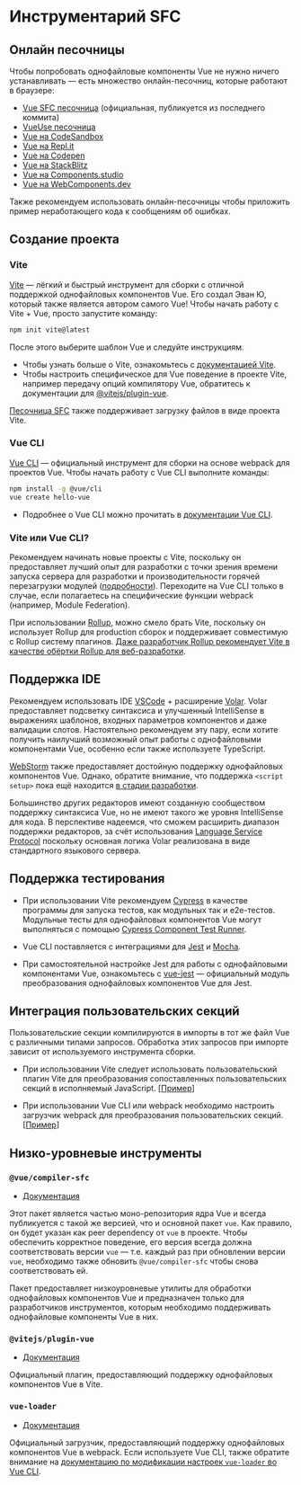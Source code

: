 # Инструментарий SFC

## Онлайн песочницы

Чтобы попробовать однофайловые компоненты Vue не нужно ничего устанавливать — есть множество онлайн-песочниц, которые работают в браузере:

- [Vue SFC песочница](https://sfc.vuejs.org) (официальная, публикуется из последнего коммита)
- [VueUse песочница](https://play.vueuse.org)
- [Vue на CodeSandbox](https://codesandbox.io/s/vue-3)
- [Vue на Repl.it](https://replit.com/@templates/VueJS-with-Vite)
- [Vue на Codepen](https://codepen.io/pen/editor/vue)
- [Vue на StackBlitz](https://stackblitz.com/fork/vue)
- [Vue на Components.studio](https://components.studio/create/vue3)
- [Vue на WebComponents.dev](https://webcomponents.dev/create/cevue)

Также рекомендуем использовать онлайн-песочницы чтобы приложить пример неработающего кода к сообщениям об ошибках.

## Создание проекта

### Vite

[Vite](https://vitejs.dev/) — лёгкий и быстрый инструмент для сборки с отличной поддержкой однофайловых компонентов Vue. Его создал Эван Ю, который также является автором самого Vue! Чтобы начать работу с Vite + Vue, просто запустите команду:

```sh
npm init vite@latest
```

После этого выберите шаблон Vue и следуйте инструкциям.

- Чтобы узнать больше о Vite, ознакомьтесь с [документацией Vite](https://vitejs.dev/guide/).
- Чтобы настроить специфическое для Vue поведение в проекте Vite, например передачу опций компилятору Vue, обратитесь к документации для [@vitejs/plugin-vue](https://github.com/vitejs/vite/tree/main/packages/plugin-vue#readme).

[Песочница SFC](https://sfc.vuejs.org/) также поддерживает загрузку файлов в виде проекта Vite.

### Vue CLI

[Vue CLI](https://cli.vuejs.org/ru/) — официальный инструмент для сборки на основе webpack для проектов Vue. Чтобы начать работу с Vue CLI выполните команды:

```sh
npm install -g @vue/cli
vue create hello-vue
```

- Подробнее о Vue CLI можно прочитать в [документации Vue CLI](https://cli.vuejs.org/ru/guide/installation.html).

### Vite или Vue CLI?

Рекомендуем начинать новые проекты с Vite, поскольку он предоставляет лучший опыт для разработки с точки зрения времени запуска сервера для разработки и производительности горячей перезагрузки модулей ([подробности](https://vitejs.dev/guide/why.html)). Переходите на Vue CLI только в случае, если полагаетесь на специфические функции webpack (например, Module Federation).

При использовании [Rollup](https://rollupjs.org/), можно смело брать Vite, поскольку он использует Rollup для production сборок и поддерживает совместимую с Rollup систему плагинов. [Даже разработчик Rollup рекомендует Vite в качестве обёртки Rollup для веб-разработки](https://twitter.com/lukastaegert/status/1412119729431584774).

## Поддержка IDE

Рекомендуем использовать IDE [VSCode](https://code.visualstudio.com/) + расширение [Volar](https://github.com/johnsoncodehk/volar). Volar предоставляет подсветку синтаксиса и улучшенный IntelliSense в выражениях шаблонов, входных параметров компонентов и даже валидации слотов. Настоятельно рекомендуем эту пару, если хотите получить наилучший возможный опыт работы с однофайловыми компонентами Vue, особенно если также используете TypeScript.

[WebStorm](https://www.jetbrains.com/webstorm/) также предоставляет достойную поддержку однофайловых компонентов Vue. Однако, обратите внимание, что поддержка `<script setup>` пока ещё находится [в стадии разработки](https://youtrack.jetbrains.com/issue/WEB-49000).

Большинство других редакторов имеют созданную сообществом поддержку синтаксиса Vue, но не имеют такого же уровня IntelliSense для кода. В перспективе надеемся, что сможем расширить диапазон поддержки редакторов, за счёт использования [Language Service Protocol](https://microsoft.github.io/language-server-protocol/) поскольку основная логика Volar реализована в виде стандартного языкового сервера.

## Поддержка тестирования

- При использовании Vite рекомендуем [Cypress](https://www.cypress.io/) в качестве программы для запуска тестов, как модульных так и e2e-тестов. Модульные тесты для однофайловых компонентов Vue могут выполняться с помощью [Cypress Component Test Runner](https://www.cypress.io/blog/2021/04/06/introducing-the-cypress-component-test-runner/).

- Vue CLI поставляется с интеграциями для [Jest](https://jestjs.io/) и [Mocha](https://mochajs.org/).

- При самостоятельной настройке Jest для работы с однофайловыми компонентами Vue, ознакомьтесь с [vue-jest](https://github.com/vuejs/vue-jest) — официальный модуль преобразования однофайловых компонентов Vue для Jest.

## Интеграция пользовательских секций

Пользовательские секции компилируются в импорты в тот же файл Vue с различными типами запросов. Обработка этих запросов при импорте зависит от используемого инструмента сборки.

- При использовании Vite следует использовать пользовательский плагин Vite для преобразования сопоставленных пользовательских секций в исполняемый JavaScript. [[Пример](https://github.com/vitejs/vite/tree/main/packages/plugin-vue#example-for-transforming-custom-blocks)]

- При использовании Vue CLI или webpack необходимо настроить загрузчик webpack для преобразования пользовательских секций. [[Пример](https://vue-loader.vuejs.org/ru/guide/custom-blocks.html#%D0%BF%D0%BEn%D1%8C%D0%B7%D0%BE%D0%B2%D0%B0%D1%82%D0%B5n%D1%8C%D1%81%D0%BA%D0%B8%D0%B5-%D0%B1n%D0%BE%D0%BA%D0%B8)]

## Низко-уровневые инструменты

### `@vue/compiler-sfc`

- [Документация](https://github.com/vuejs/vue-next/tree/master/packages/compiler-sfc)

Этот пакет является частью моно-репозитория ядра Vue и всегда публикуется с такой же версией, что и основной пакет `vue`. Как правило, он будет указан как peer dependency от `vue` в проекте. Чтобы обеспечить корректное поведение, его версия всегда должна соответствовать версии `vue` — т.е. каждый раз при обновлении версии `vue`, необходимо также обновить `@vue/compiler-sfc` чтобы снова соответствовать ей.

Пакет предоставляет низкоуровневые утилиты для обработки однофайловых компонентов Vue и предназначен только для разработчиков инструментов, которым необходимо поддерживать однофайловые компоненты Vue в них.

### `@vitejs/plugin-vue`

- [Документация](https://github.com/vitejs/vite/tree/main/packages/plugin-vue)

Официальный плагин, предоставляющий поддержку однофайловых компонентов Vue в Vite.

### `vue-loader`

- [Документация](https://vue-loader.vuejs.org/ru/)

Официальный загрузчик, предоставляющий поддержку однофайловых компонентов Vue в webpack. Если используете Vue CLI, также обратите внимание на [документацию по модификации настроек `vue-loader` во Vue CLI](https://cli.vuejs.org/ru/guide/webpack.html#%D0%B8%D0%B7%D0%BC%D0%B5%D0%BD%D0%B5%D0%BD%D0%B8%D0%B5-%D0%BD%D0%B0%D1%81%D1%82%D1%80%D0%BE%D0%B5%D0%BA-%D0%B7%D0%B0%D0%B3%D1%80%D1%83%D0%B7%D1%87%D0%B8%D0%BA%D0%B0).
